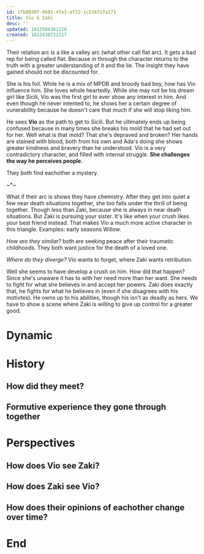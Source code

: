 ```yaml
---
id: 1fb8030f-9601-47e3-af22-1c5347c7a171
title: Vio & Zaki
desc: ''
updated: 1612504361226
created: 1612430722317
---
```


Their relation arc is a like a valley arc (what other call flat arc). It gets a bad rep for being called flat. Because in through the character returns to the truth with a greater understanding of it and the lie. The insight they have gained should not be discounted for. 

She is his foil. While he is a mix of MPDB and broody bad boy, how has Vio influence him. She loves whole heartedly. While she may not be his dream girl like Sicili, Vio was the first girl to ever show any interest in him. And even though he never intented to, he shows her a certain degree of vunerability because he doesn't care that much if she will stop liking him. 

He sees **Vio** as the path to get to Sicili. But he ultimately ends up being confused because in many times she breaks his mold that he had set out for her. Well what is that mold? That she's depraved and broken? Her hands are stained with blood, both from his own and Ada's doing she shows greater kindness and bravery than he understood. Vio is a very contradictory character, and filled with internal struggle. **She challenges the way he perceives people.**

They both find eachother a mystery.

~*~

What if their arc is shows they have chemistry. After they get into quiet a few near death situations together, she too falls under the thrill of being together. Though less than Zaki, because she is always in near death situations. But Zaki is pursuing your sister. It's like when your crush likes your best friend instead. That makes Vio a much more active character in this triangle. 
Examples: early seasons Willow.

*How are they similar?* both are seeking peace after their traumatic childhoods. They both want justice for the death of a loved one.

*Where do they diverge?* Vio wants to forget, where Zaki wants retribution.

Well she seems to have develop a crush on him. How did that happen? Since she's unaware it has to with her need more than her want. She needs to fight for what she believes in and accept her powers. Zaki does exactly that, he fights for what he believes in (even if she disagrees with his motivtes). He owns up to his abilities, though his isn't as deadly as hers. We have to show a scene where Zaki is willing to give up control for a greater good.

# Dynamic

# History

## How did they meet?

## Formutive experience they gone through together


# Perspectives

## How does Vio see Zaki?

## How does Zaki see Vio?

## How does their opinions of eachother change over time?

# End
